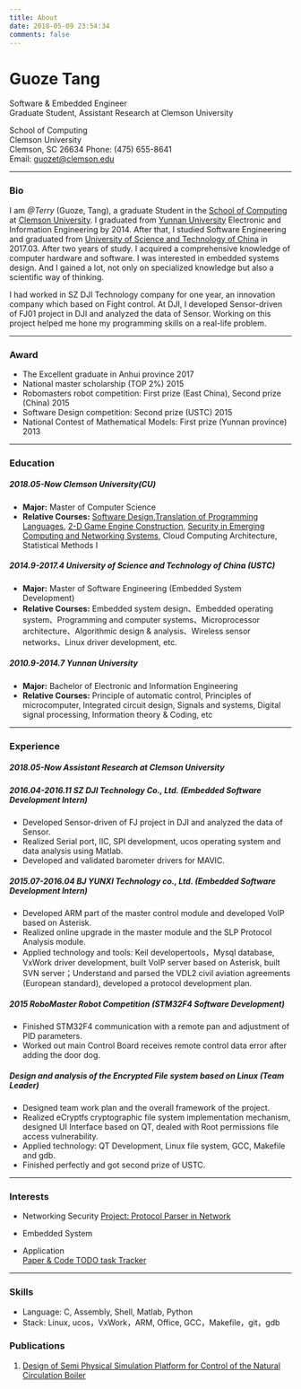 ```yaml
---
title: About
date: 2018-05-09 23:54:34
comments: false
---
```

# **Guoze Tang**   
Software & Embedded Engineer  
Graduate Student, Assistant Research at Clemson University  

School of Computing  
Clemson University  
Clemson, SC 26634
Phone: (475) 655-8641  
Email: guozet@clemson.edu

---

### Bio
I am *@Terry* (Guoze, Tang), a graduate Student in the [School of Computing](http://www.clemson.edu/ces/computing/) at [Clemson University](http://www.clemson.edu/). I graduated from [Yunnan University](https://en.wikipedia.org/wiki/Yunnan_University) Electronic and Information Engineering by 2014. After that, I studied Software Engineering and graduated from [University of Science and Technology of China](https://en.wikipedia.org/wiki/University_of_Science_and_Technology_of_China) in 2017.03. After two years of study. I acquired a comprehensive knowledge of computer hardware and software. I was interested in embedded systems design. And I gained a lot, not only on specialized knowledge but also a scientific way of thinking.   

I had worked in SZ DJI Technology company for one year, an innovation company which based on Fight control. At DJI, I developed Sensor-driven of FJ01 project in DJI and analyzed the data of Sensor. Working on this project helped me hone my programming skills on a real-life problem.  

---

### Award
- The Excellent graduate in Anhui province 2017  
- National master scholarship (TOP 2%) 2015  
- Robomasters robot competition: First prize (East China), Second prize (China) 2015  
- Software Design competition: Second prize (USTC) 2015  
- National Contest of Mathematical Models: First prize (Yunnan province) 2013  

---

### Education
##### 2018.05-Now Clemson University(CU)
- **Major:** Master of Computer Science
- **Relative Courses:** [Software Design](https://people.cs.clemson.edu/~malloy/courses/8700-2018/index.html),[Translation of Programming Languages](https://people.cs.clemson.edu/~malloy/courses/8270-2017/index.html), [2-D Game Engine Construction](https://people.cs.clemson.edu/~malloy/courses/4160-2018fall/index.html),  [Security in Emerging Computing and Networking Systems](https://people.cs.clemson.edu/~hongxih/teaching/2018fall/cpcs8580/2018fall.htm), Cloud Computing Architecture, Statistical Methods I

##### 2014.9-2017.4 University of Science and Technology of China (USTC)
- **Major:** Master of Software Engineering (Embedded System Development)
- **Relative Courses:** Embedded system design、Embedded operating system、Programming and computer systems、Microprocessor architecture、Algorithmic design & analysis、Wireless sensor networks、Linux driver development, etc.  

##### 2010.9-2014.7 Yunnan University	
- **Major:** Bachelor of Electronic and Information Engineering  
- **Relative Courses:** Principle of automatic control, Principles of microcomputer, Integrated circuit design, Signals and systems, Digital signal processing, Information theory & Coding, etc

---

### Experience
##### 2018.05-Now Assistant Research at Clemson University

##### 2016.04-2016.11 SZ DJI Technology Co., Ltd. (Embedded Software Development Intern)
- Developed Sensor-driven of FJ project in DJI and analyzed the data of Sensor.
- Realized Serial port, IIC, SPI development, ucos operating system and data analysis using Matlab.
- Developed and validated barometer drivers for MAVIC.   

##### 2015.07-2016.04 BJ YUNXI Technology co., Ltd. (Embedded Software Development Intern)  
- Developed ARM part of the master control module and developed VoIP based on Asterisk.  
- Realized online upgrade in the master module and the SLP Protocol Analysis module.  
- Applied technology and tools: Keil developertools，Mysql database, VxWork driver development, built VoIP server based on Asterisk, built SVN server；Understand and parsed the VDL2 civil aviation agreements (European standard), developed a protocol development plan.   

##### 2015 RoboMaster Robot Competition (STM32F4 Software Development)  
- Finished STM32F4 communication with a remote pan and adjustment of PID parameters.
-  Worked out main Control Board receives remote control data error after adding the door dog.   

##### Design and analysis of the Encrypted File system based on Linux (Team Leader)  
- Designed team work plan and the overall framework of the project.
- Realized eCryptfs cryptographic file system implementation mechanism, designed UI Interface based
on QT, dealed with Root permissions file access vulnerability.
- Applied technology: QT Development, Linux file system, GCC, Makefile and gdb.
- Finished perfectly and got second prize of USTC. 

---


### Interests

- Networking Security
  [Project: Protocol Parser in Network](https://github.com/guozetang/Protocol_Parser)

- Embedded System

- Application  
  [Paper & Code TODO task Tracker](https://github.com/guozetang/paper_code_tracker)

---


### Skills
- Language: C, Assembly, Shell, Matlab, Python
- Stack: Linux, ucos，VxWork，ARM, Office, GCC，Makefile，git，gdb  

### Publications

1. [Design of Semi Physical Simulation Platform for Control of the Natural Circulation Boiler](https://drive.google.com/open?id=1hWslNK0es94TkyLHxB-3ZWm2VPupseUn)